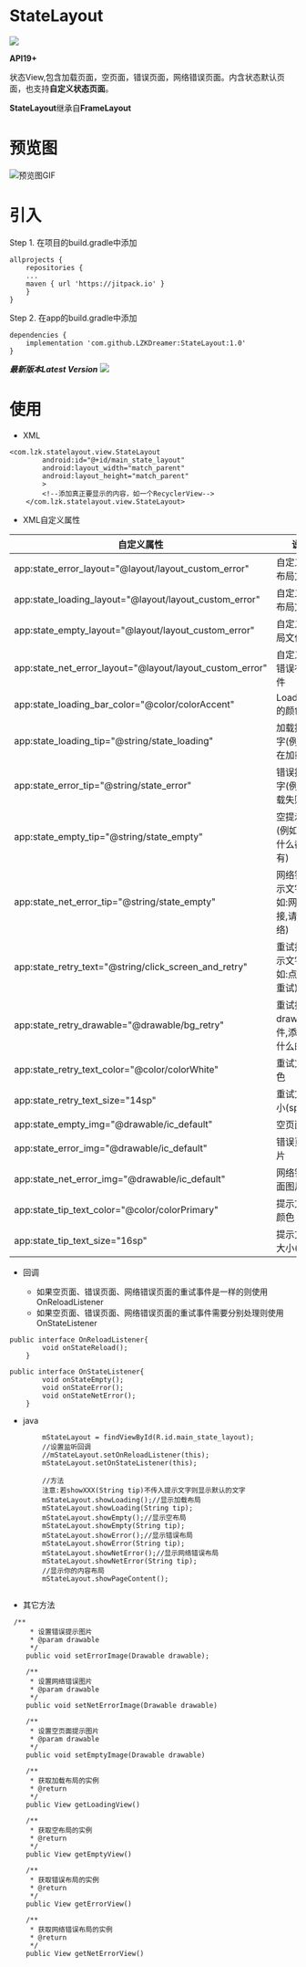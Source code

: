 # StateLayout
[![](https://jitpack.io/v/LZKDreamer/StateLayout.svg)](https://jitpack.io/#LZKDreamer/StateLayout)   

**API19+**

状态View,包含加载页面，空页面，错误页面，网络错误页面。内含状态默认页面，也支持**自定义状态页面**。

**StateLayout**继承自**FrameLayout**

# 预览图
![预览图GIF](https://github.com/LZKDreamer/StateLayout/blob/master/screenshot/demo.gif)

# 引入
Step 1. 在项目的build.gradle中添加
```
allprojects {
    repositories {
	...
	maven { url 'https://jitpack.io' }
	}
}
```
Step 2. 在app的build.gradle中添加
```
dependencies {
    implementation 'com.github.LZKDreamer:StateLayout:1.0'
}
```  
***最新版本Latest Version*** [![](https://jitpack.io/v/LZKDreamer/StateLayout.svg)](https://jitpack.io/#LZKDreamer/StateLayout)   

# 使用  
* XML

```
<com.lzk.statelayout.view.StateLayout
        android:id="@+id/main_state_layout"
        android:layout_width="match_parent"
        android:layout_height="match_parent"
        >
        <!--添加真正要显示的内容，如一个RecyclerView-->
    </com.lzk.statelayout.view.StateLayout>
```
- XML自定义属性

 | 自定义属性 | 说明 | 
 |  ----  | ----  |
 | app:state_error_layout="@layout/layout_custom_error" | 自定义错误布局文件 | 
 | app:state_loading_layout="@layout/layout_custom_error" | 自定义加载布局文件 | 
 | app:state_empty_layout="@layout/layout_custom_error" | 自定义空布局文件 | 
 | app:state_net_error_layout="@layout/layout_custom_error" | 自定义网络错误布局文件 | 
 | app:state_loading_bar_color="@color/colorAccent" | LoadingBar的颜色 | 
 | app:state_loading_tip="@string/state_loading" | 加载提示文字(例如:正在加载) | 
 | app:state_error_tip="@string/state_error" | 错误提示文字(例如:加载失败) | 
 | app:state_empty_tip="@string/state_empty" | 空提示文字(例如:这里什么都没有) | 
 | app:state_net_error_tip="@string/state_empty" | 网络错误提示文字(例如:网络未连接,请检查网络) | 
 | app:state_retry_text="@string/click_screen_and_retry" | 重试按钮提示文字(例如:点击屏幕重试) | 
 | app:state_retry_drawable="@drawable/bg_retry" | 重试按钮的drawable文件,添加圆角什么的 | 
 | app:state_retry_text_color="@color/colorWhite" | 重试文字颜色 | 
 | app:state_retry_text_size="14sp" | 重试文字大小(sp) | 
 | app:state_empty_img="@drawable/ic_default" | 空页面图片 | 
 | app:state_error_img="@drawable/ic_default" | 错误页面图片 | 
 | app:state_net_error_img="@drawable/ic_default" | 网络错误页面图片 | 
 | app:state_tip_text_color="@color/colorPrimary" | 提示文字的颜色 | 
 | app:state_tip_text_size="16sp" | 提示文字的大小(sp) | 
	
* 回调

    - 如果空页面、错误页面、网络错误页面的重试事件是一样的则使用OnReloadListener
    - 如果空页面、错误页面、网络错误页面的重试事件需要分别处理则使用OnStateListener
    
```
public interface OnReloadListener{
        void onStateReload();
    }
```

```
public interface OnStateListener{
        void onStateEmpty();
        void onStateError();
        void onStateNetError();
    }
```

* java
```
        mStateLayout = findViewById(R.id.main_state_layout);
        //设置监听回调
        //mStateLayout.setOnReloadListener(this);
        mStateLayout.setOnStateListener(this);
        
        //方法
        注意:若showXXX(String tip)不传入提示文字则显示默认的文字
        mStateLayout.showLoading();//显示加载布局
        mStateLayout.showLoading(String tip);
        mStateLayout.showEmpty();//显示空布局
        mStateLayout.showEmpty(String tip);
        mStateLayout.showError();//显示错误布局
        mStateLayout.showError(String tip);
        mStateLayout.showNetError();//显示网络错误布局
        mStateLayout.showNetError(String tip); 
        //显示你的内容布局
        mStateLayout.showPageContent();
        
```
* 其它方法

```
 /**
     * 设置错误提示图片
     * @param drawable
     */
    public void setErrorImage(Drawable drawable);

    /**
     * 设置网络错误图片
     * @param drawable
     */
    public void setNetErrorImage(Drawable drawable)

    /**
     * 设置空页面提示图片
     * @param drawable
     */
    public void setEmptyImage(Drawable drawable)

    /**
     * 获取加载布局的实例
     * @return
     */
    public View getLoadingView()

    /**
     * 获取空布局的实例
     * @return
     */
    public View getEmptyView()

    /**
     * 获取错误布局的实例
     * @return
     */
    public View getErrorView()

    /**
     * 获取网络错误布局的实例
     * @return
     */
    public View getNetErrorView()
```

